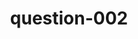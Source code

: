 ---
layout: question
title: question-002
number: 002
question: Where do kids nowadays spend most of their time?
answer1: Room / Bed | 28
answer2: School | 22
answer3: Internet | 16
answer4: Mall | 12
answer5: Friend's house | 10
answer6: Park | 4
answer7: Work | 4
answer8:
answer9:
answer10:
---